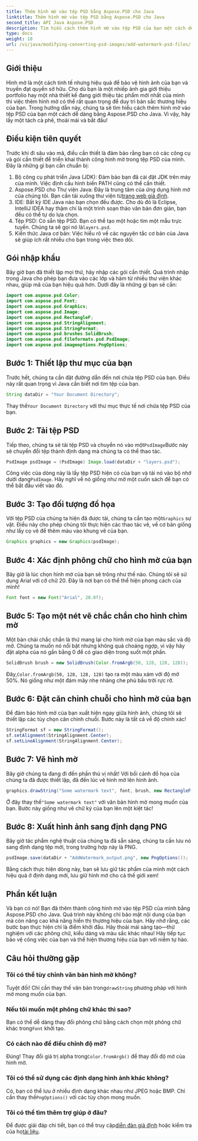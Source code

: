 ```yaml
---
title: Thêm hình mờ vào tệp PSD bằng Aspose.PSD cho Java
linktitle: Thêm hình mờ vào tệp PSD bằng Aspose.PSD cho Java
second_title: API Java Aspose.PSD
description: Tìm hiểu cách thêm hình mờ vào tệp PSD của bạn một cách dễ dàng bằng Aspose.PSD cho Java. Bảo vệ hình ảnh của bạn bằng hướng dẫn từng bước đơn giản.
type: docs
weight: 18
url: /vi/java/modifying-converting-psd-images/add-watermark-psd-files/
---
```

## Giới thiệu
Hình mờ là một cách tinh tế nhưng hiệu quả để bảo vệ hình ảnh của bạn và truyền đạt quyền sở hữu. Cho dù bạn là một nhiếp ảnh gia giới thiệu portfolio hay một nhà thiết kế đang giới thiệu tác phẩm mới nhất của mình thì việc thêm hình mờ có thể rất quan trọng để duy trì bản sắc thương hiệu của bạn. Trong hướng dẫn này, chúng ta sẽ tìm hiểu cách thêm hình mờ vào tệp PSD của bạn một cách dễ dàng bằng Aspose.PSD cho Java. Vì vậy, hãy lấy một tách cà phê, thoải mái và bắt đầu!
## Điều kiện tiên quyết
Trước khi đi sâu vào mã, điều cần thiết là đảm bảo rằng bạn có các công cụ và gói cần thiết để triển khai thành công hình mờ trong tệp PSD của mình. Đây là những gì bạn cần chuẩn bị:
1. Bộ công cụ phát triển Java (JDK): Đảm bảo bạn đã cài đặt JDK trên máy của mình. Việc định cấu hình biến PATH cũng có thể cần thiết.
2. Aspose.PSD cho Thư viện Java: Đây là trung tâm của ứng dụng hình mờ của chúng tôi. Bạn cần tải xuống thư viện từ[trang web giả định](https://releases.aspose.com/psd/java/).
3. IDE: Bất kỳ IDE Java nào bạn chọn đều được. Cho dù đó là Eclipse, IntelliJ IDEA hay thậm chí là một trình soạn thảo văn bản đơn giản, bạn đều có thể tự do lựa chọn.
4.  Tệp PSD: Có sẵn tệp PSD. Bạn có thể tạo một hoặc tìm một mẫu trực tuyến. Chúng ta sẽ gọi nó là`layers.psd`.
5. Kiến thức Java cơ bản: Việc hiểu rõ về các nguyên tắc cơ bản của Java sẽ giúp ích rất nhiều cho bạn trong việc theo dõi.
## Gói nhập khẩu
Bây giờ bạn đã thiết lập mọi thứ, hãy nhập các gói cần thiết. Quá trình nhập trong Java cho phép bạn đưa vào các lớp và hàm từ nhiều thư viện khác nhau, giúp mã của bạn hiệu quả hơn. Dưới đây là những gì bạn sẽ cần:
```java
import com.aspose.psd.Color;
import com.aspose.psd.Font;
import com.aspose.psd.Graphics;
import com.aspose.psd.Image;
import com.aspose.psd.RectangleF;
import com.aspose.psd.StringAlignment;
import com.aspose.psd.StringFormat;
import com.aspose.psd.brushes.SolidBrush;
import com.aspose.psd.fileformats.psd.PsdImage;
import com.aspose.psd.imageoptions.PngOptions;
```
## Bước 1: Thiết lập thư mục của bạn
Trước hết, chúng ta cần đặt đường dẫn đến nơi chứa tệp PSD của bạn. Điều này rất quan trọng vì Java cần biết nơi tìm tệp của bạn. 
```java
String dataDir = "Your Document Directory";
```
 Thay thế`Your Document Directory` với thư mục thực tế nơi chứa tệp PSD của bạn.
## Bước 2: Tải tệp PSD
 Tiếp theo, chúng ta sẽ tải tệp PSD và chuyển nó vào một`PsdImage`Bước này sẽ chuyển đổi tệp thành định dạng mà chúng ta có thể thao tác.
```java
PsdImage psdImage = (PsdImage) Image.load(dataDir + "layers.psd");
```
 Công việc của dòng này là lấy tệp PSD hiện có của bạn và tải nó vào bộ nhớ dưới dạng`PsdImage`. Hãy nghĩ về nó giống như mở một cuốn sách để bạn có thể bắt đầu viết vào đó.
## Bước 3: Tạo đối tượng đồ họa
 Với tệp PSD của chúng ta hiện đã được tải, chúng ta cần tạo một`Graphics` sự vật. Điều này cho phép chúng tôi thực hiện các thao tác vẽ, về cơ bản giống như lấy cọ vẽ để thêm màu vào khung vẽ của bạn.
```java
Graphics graphics = new Graphics(psdImage);
```
## Bước 4: Xác định phông chữ cho hình mờ của bạn
Bây giờ là lúc chọn hình mờ của bạn sẽ trông như thế nào. Chúng tôi sẽ sử dụng Arial với cỡ chữ 20. Đây là nơi bạn có thể thể hiện phong cách của mình!
```java
Font font = new Font("Arial", 20.0f);
```
## Bước 5: Tạo một nét vẽ chắc chắn cho hình chìm mờ
Một bàn chải chắc chắn là thứ mang lại cho hình mờ của bạn màu sắc và độ mờ. Chúng ta muốn nó nổi bật nhưng không quá choáng ngợp, vì vậy hãy đặt alpha của nó gần bằng 0 để có giao diện trong suốt một phần.
```java
SolidBrush brush = new SolidBrush(Color.fromArgb(50, 128, 128, 128));
```
 Đây,`Color.fromArgb(50, 128, 128, 128)` tạo ra một màu xám với độ mờ 50%. Nó giống như một đám mây nhẹ nhàng che phủ bầu trời rực rỡ.
## Bước 6: Đặt căn chỉnh chuỗi cho hình mờ của bạn
Để đảm bảo hình mờ của bạn xuất hiện ngay giữa hình ảnh, chúng tôi sẽ thiết lập các tùy chọn căn chỉnh chuỗi. Bước này là tất cả về độ chính xác!
```java
StringFormat sf = new StringFormat();
sf.setAlignment(StringAlignment.Center);
sf.setLineAlignment(StringAlignment.Center);
```
## Bước 7: Vẽ hình mờ
Bây giờ chúng ta đang đi đến phần thú vị nhất! Với bối cảnh đồ họa của chúng ta đã được thiết lập, đã đến lúc vẽ hình mờ lên hình ảnh.
```java
graphics.drawString("Some watermark text", font, brush, new RectangleF(0, 0, psdImage.getWidth(), psdImage.getHeight()), sf);
```
 Ở đây thay thế`"Some watermark text"` với văn bản hình mờ mong muốn của bạn. Bước này giống như vẽ chữ ký của bạn lên một kiệt tác!
## Bước 8: Xuất hình ảnh sang định dạng PNG
Bây giờ tác phẩm nghệ thuật của chúng ta đã sẵn sàng, chúng ta cần lưu nó sang định dạng tệp mới, trong trường hợp này là PNG. 
```java
psdImage.save(dataDir + "AddWatermark_output.png", new PngOptions());
```
Bằng cách thực hiện dòng này, bạn sẽ lưu giữ tác phẩm của mình một cách hiệu quả ở định dạng mới, lưu giữ hình mờ cho cả thế giới xem!
## Phần kết luận
Và bạn có nó! Bạn đã thêm thành công hình mờ vào tệp PSD của mình bằng Aspose.PSD cho Java. Quá trình này không chỉ bảo mật nội dung của bạn mà còn nâng cao khả năng hiển thị thương hiệu của bạn. Hãy nhớ rằng, các bước bạn thực hiện chỉ là điểm khởi đầu. Hãy thoải mái sáng tạo—thử nghiệm với các phông chữ, kiểu dáng và màu sắc khác nhau! Hãy tiếp tục bảo vệ công việc của bạn và thể hiện thương hiệu của bạn với niềm tự hào. 
## Câu hỏi thường gặp
### Tôi có thể tùy chỉnh văn bản hình mờ không?
 Tuyệt đối! Chỉ cần thay thế văn bản trong`drawString` phương pháp với hình mờ mong muốn của bạn.
### Nếu tôi muốn một phông chữ khác thì sao?
 Bạn có thể dễ dàng thay đổi phông chữ bằng cách chọn một phông chữ khác trong`Font` khởi tạo.
### Có cách nào để điều chỉnh độ mờ?
 Đúng! Thay đổi giá trị alpha trong`Color.fromArgb()` để thay đổi độ mờ của hình mờ.
### Tôi có thể sử dụng các định dạng hình ảnh khác không?
 Có, bạn có thể lưu ở nhiều định dạng khác nhau như JPEG hoặc BMP. Chỉ cần thay thế`PngOptions()` với các tùy chọn mong muốn.
### Tôi có thể tìm thêm trợ giúp ở đâu?
 Để được giải đáp chi tiết, bạn có thể truy cập[diễn đàn giả định](https://forum.aspose.com/c/psd/34) hoặc kiểm tra của họ[tài liệu](https://reference.aspose.com/psd/java/).